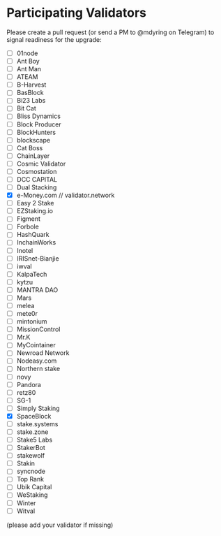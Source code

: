 # Participating Validators

Please create a pull request (or send a PM to @mdyring on Telegram) to signal readiness for the upgrade:

* [ ] 01node
* [ ] Ant Boy
* [ ] Ant Man
* [ ] ATEAM
* [ ] B-Harvest
* [ ] BasBlock
* [ ] Bi23 Labs
* [ ] Bit Cat
* [ ] Bliss Dynamics
* [ ] Block Producer
* [ ] BlockHunters
* [ ] blockscape
* [ ] Cat Boss
* [ ] ChainLayer
* [ ] Cosmic Validator
* [ ] Cosmostation
* [ ] DCC CAPITAL
* [ ] Dual Stacking
* [x] e-Money.com // validator.network
* [ ] Easy 2 Stake
* [ ] EZStaking.io
* [ ] Figment
* [ ] Forbole
* [ ] HashQuark
* [ ] InchainWorks
* [ ] Inotel
* [ ] IRISnet-Bianjie
* [ ] iwval
* [ ] KalpaTech
* [ ] kytzu
* [ ] MANTRA DAO
* [ ] Mars
* [ ] melea
* [ ] mete0r
* [ ] mintonium
* [ ] MissionControl
* [ ] Mr.K
* [ ] MyCointainer
* [ ] Newroad Network
* [ ] Nodeasy.com
* [ ] Northern stake
* [ ] novy
* [ ] Pandora
* [ ] retz80
* [ ] SG-1
* [ ] Simply Staking
* [x] SpaceBlock
* [ ] stake.systems
* [ ] stake.zone
* [ ] Stake5 Labs
* [ ] StakerBot
* [ ] stakewolf
* [ ] Stakin
* [ ] syncnode
* [ ] Top Rank
* [ ] Ubik Capital
* [ ] WeStaking
* [ ] Winter
* [ ] Witval

(please add your validator if missing)

